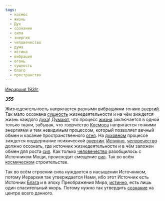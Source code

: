 ```yaml
---
tags:
  - космос
  - жизнь
  - Дух
  - сознание
  - сила
  - энергия
  - человечество
  - дума
  - истина
  - вибрация
  - огонь
  - сущность
  - благо
  - пространство
---
```

[Иерархия 1931г](https://127.0.0.1:4002/agni/1931)

___355___

Жизнедеятельность напрягается разными вибрациями тонких [энергий](../../../tags/#[энергия](../../../tags/#энергия)). Так мало осознана [сущность](../../../tags/#сущность) жизнедеятельности и на чём зиждется жизнь каждого [духа](../../../tags/#Дух)! [Думают](../../../tags/#дума), что процесс [жизни](../../../tags/#жизнь) заключается в одной только ткани, забывая, что творчество [Космоса](../../../tags/#космос) напрягается тонкими энергиями и тем невидимым процессом, который позволяет вечный обмен и касание пространственного [огня](../../../tags/#огонь). На [духовном](../../../tags/#Дух) процессе зиждется поддержание психической [энергии](../../../tags/#энергия). [Истинно](../../../tags/#истина), [человечество](../../../tags/#человечество) должно осознать, где источник жизнедеятельности и в чём заложен обмен для роста [сил](../../../tags/#сила). Как только [человечество](../../../tags/#человечество) разобщилось с Источником Мощи, происходит смещение [сил](../../../tags/#сила). Так во всём [космическом](../../../tags/#космос) строительстве.   

Так во всём строении сила нуждается в насыщении Источником, потому Иерархия так утверждается Нами, ибо этот Источник есть Источник [Блага](../../../tags/#благо) и в эпоху Преображения Мира, [истинно](../../../tags/#истина), есть лишь один спасительный якорь. Потому нужно так утвердить [сознание](../../../tags/#сознание) на центре всего данного.   

